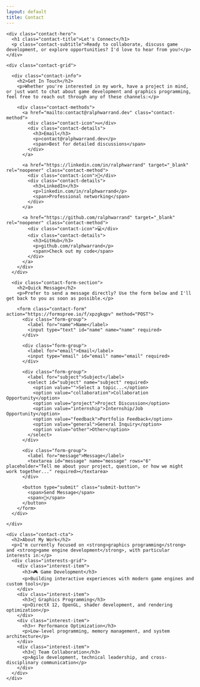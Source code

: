 ```yaml
---
layout: default
title: Contact
---
```


<div class="page-content">
  <div class="wrapper">
    
    <div class="contact-hero">
      <h1 class="contact-title">Let's Connect</h1>
      <p class="contact-subtitle">Ready to collaborate, discuss game development, or explore opportunities? I'd love to hear from you!</p>
    </div>

    <div class="contact-grid">
      
      <div class="contact-info">
        <h2>Get In Touch</h2>
        <p>Whether you're interested in my work, have a project in mind, or just want to chat about game development and graphics programming, feel free to reach out through any of these channels:</p>
        
        <div class="contact-methods">
          <a href="mailto:contact@ralphwarrand.dev" class="contact-method">
            <div class="contact-icon">✉️</div>
            <div class="contact-details">
              <h3>Email</h3>
              <p>contact@ralphwarrand.dev</p>
              <span>Best for detailed discussions</span>
            </div>
          </a>
          
          <a href="https://linkedin.com/in/ralphwarrand" target="_blank" rel="noopener" class="contact-method">
            <div class="contact-icon">💼</div>
            <div class="contact-details">
              <h3>LinkedIn</h3>
              <p>linkedin.com/in/ralphwarrand</p>
              <span>Professional networking</span>
            </div>
          </a>
          
          <a href="https://github.com/ralphwarrand" target="_blank" rel="noopener" class="contact-method">
            <div class="contact-icon">💻</div>
            <div class="contact-details">
              <h3>GitHub</h3>
              <p>github.com/ralphwarrand</p>
              <span>Check out my code</span>
            </div>
          </a>
        </div>
      </div>

      <div class="contact-form-section">
        <h2>Quick Message</h2>
        <p>Prefer to send a message directly? Use the form below and I'll get back to you as soon as possible.</p>
        
        <form class="contact-form" action="https://formspree.io/f/xpzgkqpv" method="POST">
          <div class="form-group">
            <label for="name">Name</label>
            <input type="text" id="name" name="name" required>
          </div>
          
          <div class="form-group">
            <label for="email">Email</label>
            <input type="email" id="email" name="email" required>
          </div>
          
          <div class="form-group">
            <label for="subject">Subject</label>
            <select id="subject" name="subject" required>
              <option value="">Select a topic...</option>
              <option value="collaboration">Collaboration Opportunity</option>
              <option value="project">Project Discussion</option>
              <option value="internship">Internship/Job Opportunity</option>
              <option value="feedback">Portfolio Feedback</option>
              <option value="general">General Inquiry</option>
              <option value="other">Other</option>
            </select>
          </div>
          
          <div class="form-group">
            <label for="message">Message</label>
            <textarea id="message" name="message" rows="6" placeholder="Tell me about your project, question, or how we might work together..." required></textarea>
          </div>
          
          <button type="submit" class="submit-button">
            <span>Send Message</span>
            <span>🚀</span>
          </button>
        </form>
      </div>
      
    </div>

    <div class="contact-cta">
      <h2>About My Work</h2>
      <p>I'm currently focused on <strong>graphics programming</strong> and <strong>game engine development</strong>, with particular interests in:</p>
      <div class="interests-grid">
        <div class="interest-item">
          <h3>🎮 Game Development</h3>
          <p>Building interactive experiences with modern game engines and custom tools</p>
        </div>
        <div class="interest-item">
          <h3>🎨 Graphics Programming</h3>
          <p>DirectX 12, OpenGL, shader development, and rendering optimization</p>
        </div>
        <div class="interest-item">
          <h3>⚡ Performance Optimization</h3>
          <p>Low-level programming, memory management, and system architecture</p>
        </div>
        <div class="interest-item">
          <h3>🤝 Team Collaboration</h3>
          <p>Agile development, technical leadership, and cross-disciplinary communication</p>
        </div>
      </div>
    </div>

  </div>
</div>

<style>
.contact-hero {
  text-align: center;
  margin-bottom: 4rem;
  padding: 2rem 0;
}

.contact-title {
  font-size: 3rem;
  font-weight: 700;
  color: var(--text-primary);
  margin-bottom: 1rem;
  background: linear-gradient(135deg, var(--primary-color), var(--secondary-color));
  -webkit-background-clip: text;
  -webkit-text-fill-color: transparent;
  background-clip: text;
}

.contact-subtitle {
  font-size: 1.25rem;
  color: var(--text-secondary);
  max-width: 600px;
  margin: 0 auto;
  line-height: 1.6;
}

.contact-grid {
  display: grid;
  grid-template-columns: 1fr 1fr;
  gap: 4rem;
  margin-bottom: 4rem;
}

.contact-info h2,
.contact-form-section h2 {
  font-size: 1.75rem;
  font-weight: 600;
  color: var(--text-primary);
  margin-bottom: 1rem;
}

.contact-info p,
.contact-form-section p {
  color: var(--text-secondary);
  line-height: 1.6;
  margin-bottom: 2rem;
}

.contact-methods {
  display: flex;
  flex-direction: column;
  gap: 1rem;
}

.contact-method {
  display: flex;
  align-items: center;
  gap: 1rem;
  padding: 1.5rem;
  background: var(--bg-secondary);
  border: 1px solid var(--border-color);
  border-radius: var(--border-radius);
  text-decoration: none;
  color: var(--text-primary);
  transition: var(--transition);
}

.contact-method:hover {
  background: var(--primary-color);
  color: white;
  transform: translateY(-2px);
  box-shadow: var(--shadow-lg);
}

.contact-icon {
  font-size: 2rem;
  width: 3rem;
  height: 3rem;
  display: flex;
  align-items: center;
  justify-content: center;
  background: var(--bg-primary);
  border-radius: 50%;
  flex-shrink: 0;
}

.contact-method:hover .contact-icon {
  background: white;
}

.contact-details h3 {
  font-size: 1.125rem;
  font-weight: 600;
  margin: 0 0 0.25rem 0;
}

.contact-details p {
  font-size: 0.875rem;
  margin: 0 0 0.25rem 0;
  opacity: 0.8;
}

.contact-details span {
  font-size: 0.75rem;
  opacity: 0.6;
}

.contact-form {
  background: var(--bg-secondary);
  padding: 2rem;
  border-radius: var(--border-radius);
  border: 1px solid var(--border-color);
}

.form-group {
  margin-bottom: 1.5rem;
}

.form-group label {
  display: block;
  font-weight: 600;
  color: var(--text-primary);
  margin-bottom: 0.5rem;
}

.form-group input,
.form-group select,
.form-group textarea {
  width: 100%;
  padding: 0.75rem;
  border: 1px solid var(--border-color);
  border-radius: var(--border-radius);
  font-size: 1rem;
  transition: var(--transition);
  background: var(--bg-primary);
}

.form-group input:focus,
.form-group select:focus,
.form-group textarea:focus {
  outline: none;
  border-color: var(--primary-color);
  box-shadow: 0 0 0 3px rgba(37, 99, 235, 0.1);
}

.submit-button {
  display: flex;
  align-items: center;
  justify-content: center;
  gap: 0.75rem;
  width: 100%;
  background: linear-gradient(135deg, var(--primary-color), var(--primary-dark));
  color: white;
  border: none;
  padding: 1rem 2rem;
  border-radius: var(--border-radius);
  font-size: 1.125rem;
  font-weight: 600;
  cursor: pointer;
  transition: var(--transition);
}

.submit-button:hover {
  transform: translateY(-2px);
  box-shadow: var(--shadow-lg);
}

.contact-cta {
  background: linear-gradient(135deg, var(--bg-secondary) 0%, #e0e7ff 100%);
  padding: 3rem;
  border-radius: var(--border-radius);
  text-align: center;
}

.contact-cta h2 {
  font-size: 2rem;
  font-weight: 700;
  color: var(--text-primary);
  margin-bottom: 1rem;
}

.contact-cta > p {
  color: var(--text-secondary);
  font-size: 1.125rem;
  margin-bottom: 2rem;
  max-width: 600px;
  margin-left: auto;
  margin-right: auto;
}

.interests-grid {
  display: grid;
  grid-template-columns: repeat(auto-fit, minmax(250px, 1fr));
  gap: 1.5rem;
  margin-top: 2rem;
}

.interest-item {
  background: var(--bg-primary);
  padding: 1.5rem;
  border-radius: var(--border-radius);
  border: 1px solid var(--border-color);
  text-align: left;
}

.interest-item h3 {
  font-size: 1.125rem;
  font-weight: 600;
  color: var(--text-primary);
  margin-bottom: 0.5rem;
}

.interest-item p {
  color: var(--text-secondary);
  font-size: 0.875rem;
  line-height: 1.5;
  margin: 0;
}

@media (max-width: 768px) {
  .contact-title {
    font-size: 2.5rem;
  }
  
  .contact-grid {
    grid-template-columns: 1fr;
    gap: 2rem;
  }
  
  .contact-form {
    padding: 1.5rem;
  }
  
  .contact-cta {
    padding: 2rem;
  }
  
  .interests-grid {
    grid-template-columns: 1fr;
  }
}
</style>


